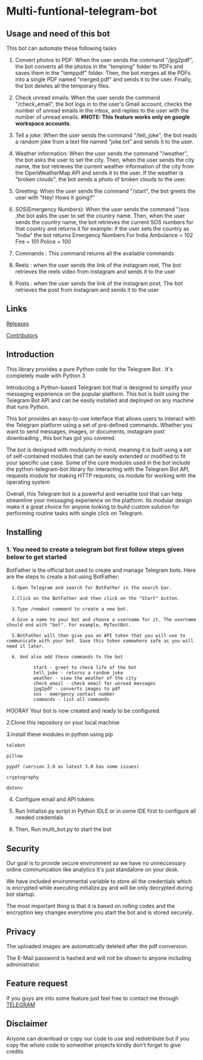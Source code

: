 # Multi-funtional-telegram-bot
## Usage and need of this bot
This bot can automate these following tasks

  1. Convert photos to PDF: When the user sends the command "/jpg2pdf", the bot converts all the photos in the "tempimg" folder to PDFs and saves them in the "temppdf" folder. Then, the bot merges all the PDFs into a single PDF named "merged.pdf" and sends it to the user. Finally, the bot deletes all the temporary files.

  2. Check unread emails: When the user sends the command "/check_email", the bot logs in to the user's Gmail account, checks the number of unread emails in the inbox, and replies to the user with the number of unread emails.
      **#NOTE: This feature works only on google workspace accounts**. 

  4. Tell a joke: When the user sends the command "/tell_joke", the bot reads a random joke from a text file named "joke.txt" and sends it to the user.

  5. Weather information: When the user sends the command "/weather", the bot asks the user to set the city. Then, when the user sends the city name, the bot retrieves the current weather information of the city from the OpenWeatherMap API and sends it to the user. If the weather is "broken clouds", the bot sends a photo of broken clouds to the user.

  6. Greeting: When the user sends the command "/start", the bot greets the user with "Hey! Hows it going?"

  7. SOS(Emergency Numbers): When the user sends the command "/sos ,the bot asks the user to set the country name. Then, when the user sends the country name, the bot retrieves the current SOS numbers for that country and returns it for example: if the user sets the country as "India" the bot returns 
        Emergency Numbers For India
        Ambulance = 102
        Fire = 101
        Police = 100

  8. Commands : This command returns all the available commands 

  9. Reels : when the user sends the link of the instagram reel, The bot retrieves the reels video from instagram and sends it to the user
  10. Posts : when the user sends the link of the instagram post, The bot retrieves the post from instagram and sends it to the user
## Links
[Releases](https://github.com/Philotheephilix/Multi-funtional-telegram-bot/releases)


[Contributors](https://github.com/Philotheephilix/Multi-funtional-telegram-bot/graphs/contributors)

## Introduction
   This library provides a pure Python code for the Telegram Bot . It's completely made with Python 3

   Introducing a Python-based Telegram bot that is designed to simplify your messaging experience on the popular platform. This bot is built using the Telegram Bot API and can be easily installed and deployed on any machine that runs Python.

   This bot provides an easy-to-use interface that allows users to interact with the Telegram platform using a set of pre-defined commands. Whether you want to send messages, images, or documents, instagram post downloading , this bot has got you covered.

   The bot is designed with modularity in mind, meaning it is built using a set of self-contained modules that can be easily extended or modified to fit your specific use case. Some of the core modules used in the bot include the python-telegram-bot library for interacting with the Telegram Bot API, requests module for making HTTP requests, os module for working with the operating system
  
   Overall, this Telegram bot is a powerful and versatile tool that can help streamline your messaging experience on the platform. Its modular design make it a great choice for anyone looking to build custom solution for performing routine tasks with single click on Telegram.



## Installing
### 1. You need to create a telegram bot first follow steps given below to get started
BotFather is the official bot used to create and manage Telegram bots. Here are the steps to create a bot using BotFather:

      1.Open Telegram and search for BotFather in the search bar.
  
      2.Click on the BotFather and then click on the "Start" button.
  
      3.Type /newbot command to create a new bot.
  
      4.Give a name to your bot and choose a username for it. The username should end with "bot". For example, MyTestBot.
  
      5.BotFather will then give you an API token that you will use to communicate with your bot. Save this token somewhere safe as you will need it later.

      6. And also add these commands to the bot

              start - greet to check life of the bot
              tell_joke - returns a random joke
              weather - view the weather of the city
              check_email - check email for unread messages
              jpg2pdf - converts images to pdf
              sos - emergency contact number
              commands - list all commands

  
  HOORAY Your bot is now created and ready to be configured.

2.Clone this repository on your local machine 

3.install these modules in python using pip 

	telebot
  
	pillow
  
	pypdf (version 2.0 as latest 3.0 has some issues)
    
	cryptography
  
	dotenv
  
4. Configure email and API tokens 

5. Run Initialize.py script in Python IDLE or in some IDE first to configure all needed credentials 

6. Then, Run multi_bot.py to start the bot



## Security 
  Our goal is to provide secure environment so we have no unneccessary online communication like analytics it's just standalone on your desk.

  We have included environmental variable to store all the credentials which is encrypted while executing initialize.py and will be only decrypted during bot startup.

  The most important thing is that it is based on rolling codes and the encryption key changes everytime you start the bot and is stored securely.

## Privacy
  The uploaded images are automatically deleted after the pdf conversion. 

  The E-Mail password is hashed and will not be shown to anyone including administrator.

## Feature request 
  If you guys are into some feature just feel free to contact me through  [TELEGRAM](https://t.me/philo_thee_philix)

## Disclaimer 
  Anyone can download or copy our code to use and redistribute but if you copy the whole code to someother projects kindly don't forget to give credits
